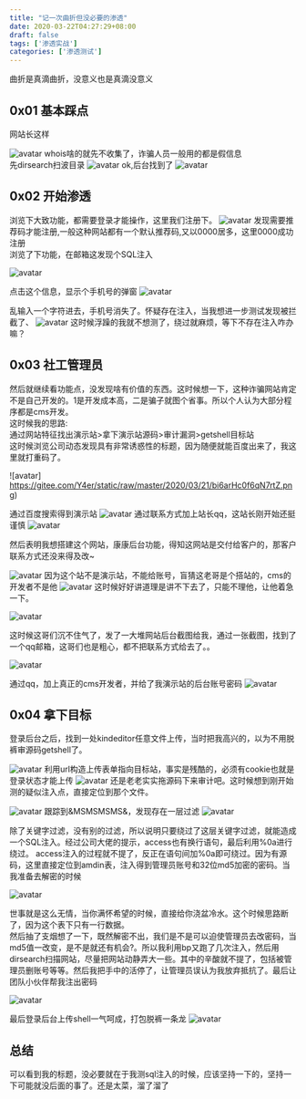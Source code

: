 ```yaml
---
title: "记一次曲折但没必要的渗透"
date: 2020-03-22T04:27:29+08:00
draft: false
tags: ['渗透实战']
categories: ['渗透测试']
---
```



曲折是真滴曲折，没意义也是真滴没意义
<!--more-->
## 0x01 基本踩点

网站长这样

![avatar](https://ae01.alicdn.com/kf/H1ab4d4155d10411b9841759ee78eeb1aJ.png)
whois啥的就先不收集了，诈骗人员一般用的都是假信息<br>
先dirsearch扫波目录
![avatar](https://ae01.alicdn.com/kf/H322a11fa9d324c26b202894be4bca47b7.png)
ok,后台找到了
![avatar](https://ae01.alicdn.com/kf/H5ff412c2d98d4f9d83dcb238da3a9cd1q.png)

## 0x02 开始渗透
浏览下大致功能，都需要登录才能操作，这里我们注册下。
![avatar](https://gitee.com/Y4er/static/raw/master/2020/03/21/8PUH87t567RcDYuw.png)
发现需要推荐码才能注册,一般这种网站都有一个默认推荐码,又以0000居多，这里0000成功注册<br>
浏览了下功能，在邮箱这发现个SQL注入

![avatar](https://ae01.alicdn.com/kf/U17b259dcdc5b452397132ca7a345da0aG.png)

点击这个信息，显示个手机号的弹窗
![avatar](https://gitee.com/Y4er/static/raw/master/2020/03/21/vf7b2omegddmXe9p.png)

乱输入一个字符进去，手机号消失了。怀疑存在注入，当我想进一步测试发现被拦截了、
![avatar](https://gitee.com/Y4er/static/raw/master/2020/03/21/ZuACHpjUnwHUNn8G.png)
这时候浮躁的我就不想测了，绕过就麻烦，等下不存在注入咋办嘛？<br>
## 0x03 社工管理员
然后就继续看功能点，没发现啥有价值的东西。这时候想一下，这种诈骗网站肯定不是自己开发的。1是开发成本高，二是骗子就图个省事。所以个人认为大部分程序都是cms开发。<br>
这时候我的思路:<br>
通过网站特征找出演示站>拿下演示站源码>审计漏洞>getshell目标站<br>
这时候浏览公司动态发现具有非常诱惑性的标题，因为随便就能百度出来了，我这里就打重码了。

![avatar] https://gitee.com/Y4er/static/raw/master/2020/03/21/bi6arHc0f6qN7rtZ.png)<br>

通过百度搜索得到演示站
![avatar](https://gitee.com/Y4er/static/raw/master/2020/03/21/b4I99Efo1UKbP6Ss.png)
通过联系方式加上站长qq，这站长刚开始还挺谨慎
![avatar](https://gitee.com/Y4er/static/raw/master/2020/03/21/5wF8NCAGzRz1OzDJ.png)

然后表明我想搭建这个网站，康康后台功能，得知这网站是交付给客户的，那客户联系方式还没来得及改~

![avatar](https://gitee.com/Y4er/static/raw/master/2020/03/21/VzDySykWTAPmfQB5.png)
因为这个站不是演示站，不能给账号，盲猜这老哥是个搭站的，cms的开发者不是他
![avatar](https://gitee.com/Y4er/static/raw/master/2020/03/21/xLPsK6XzwE1eUY7F.png)
这时候好好讲道理是讲不下去了，只能不理他，让他着急一下。

![avatar](https://gitee.com/Y4er/static/raw/master/2020/03/21/sh8GLpKd8gpXxClp.png)

这时候这哥们沉不住气了，发了一大堆网站后台截图给我，通过一张截图，找到了一个qq邮箱，这哥们也是粗心，都不把联系方式给去了。。

![avatar](https://gitee.com/Y4er/static/raw/master/2020/03/21/lx66MssHsZhYEySU.png)

通过qq，加上真正的cms开发者，并给了我演示站的后台账号密码
![avatar](https://gitee.com/Y4er/static/raw/master/2020/03/21/unCKyUUqOJ4ckWls.png)<br>

## 0x04 拿下目标
登录后台之后，找到一处kindeditor任意文件上传，当时把我高兴的，以为不用脱裤审源码getshell了。

![avatar](https://ae01.alicdn.com/kf/Ub559b055b6df4ac3b6fdc2e6833930f7H.png)
利用url构造上传表单指向目标站，事实是残酷的，必须有cookie也就是登录状态才能上传
![avatar](https://ae01.alicdn.com/kf/Uce3bc819efa44bdda57f52f8e4724c69Q.png)
还是老老实实拖源码下来审计吧。这时候想到刚开始测的疑似注入点，直接定位到那个文件。

![avatar](https://ae01.alicdn.com/kf/Ub0e8ee9e47194734bbb98a323a5f227fm.png)
跟踪到&MSMSMSMS&，发现存在一层过滤
![avatar](https://ae01.alicdn.com/kf/Ufa5a9e06b56c42c3b53da75204510b1cU.png)

除了关键字过滤，没有别的过滤，所以说明只要绕过了这层关键字过滤，就能造成一个SQL注入。经过公司大佬的提示，access也有换行语句，最后利用%0a进行绕过。
access注入的过程就不提了，反正在语句间加%0a即可绕过。因为有源码，这里直接定位到amdin表，注入得到管理员账号和32位md5加密的密码。当我准备去解密的时候

![avatar](https://ae01.alicdn.com/kf/U872db71a11744997aaa2a10c96776b9b1.png)

世事就是这么无情，当你满怀希望的时候，直接给你浇盆冷水。这个时候思路断了，因为这个表下只有一行数据。<br>
然后抽了支烟想了一下，既然解密不出，我们是不是可以迫使管理员去改密码，当md5值一改变，是不是就还有机会?。所以我利用bp又跑了几次注入，然后用dirsearch扫描网站，尽量把网站动静弄大一些。其中的辛酸就不提了，包括被管理员删账号等等。然后我把手中的活停了，让管理员误认为我放弃抵抗了。最后让团队小伙伴帮我注出密码<br>

![avatar](https://ae01.alicdn.com/kf/Uab9a31c695e84e959c2d6f18cabc53d15.png)

最后登录后台上传shell一气呵成，打包脱裤一条龙
![avatar](https://ae01.alicdn.com/kf/Ude3cfc9668f14f7f8facf05fa9def1adG.png)
## 总结
可以看到我的标题，没必要就在于我测sql注入的时候，应该坚持一下的，坚持一下可能就没后面的事了。还是太菜，溜了溜了
